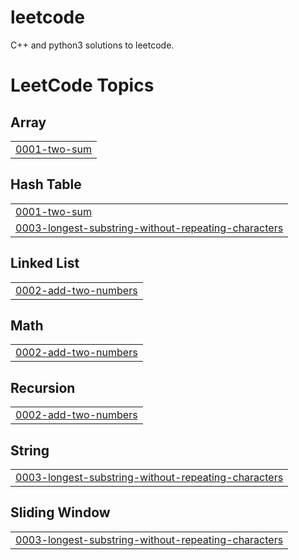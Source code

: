 # leetcode
C++ and python3 solutions to leetcode.

<!---LeetCode Topics Start-->
# LeetCode Topics
## Array
|  |
| ------- |
| [0001-two-sum](https://github.com/shivenaggarwal/leetcode-problems/tree/master/0001-two-sum) |
## Hash Table
|  |
| ------- |
| [0001-two-sum](https://github.com/shivenaggarwal/leetcode-problems/tree/master/0001-two-sum) |
| [0003-longest-substring-without-repeating-characters](https://github.com/shivenaggarwal/leetcode-problems/tree/master/0003-longest-substring-without-repeating-characters) |
## Linked List
|  |
| ------- |
| [0002-add-two-numbers](https://github.com/shivenaggarwal/leetcode-problems/tree/master/0002-add-two-numbers) |
## Math
|  |
| ------- |
| [0002-add-two-numbers](https://github.com/shivenaggarwal/leetcode-problems/tree/master/0002-add-two-numbers) |
## Recursion
|  |
| ------- |
| [0002-add-two-numbers](https://github.com/shivenaggarwal/leetcode-problems/tree/master/0002-add-two-numbers) |
## String
|  |
| ------- |
| [0003-longest-substring-without-repeating-characters](https://github.com/shivenaggarwal/leetcode-problems/tree/master/0003-longest-substring-without-repeating-characters) |
## Sliding Window
|  |
| ------- |
| [0003-longest-substring-without-repeating-characters](https://github.com/shivenaggarwal/leetcode-problems/tree/master/0003-longest-substring-without-repeating-characters) |
<!---LeetCode Topics End-->